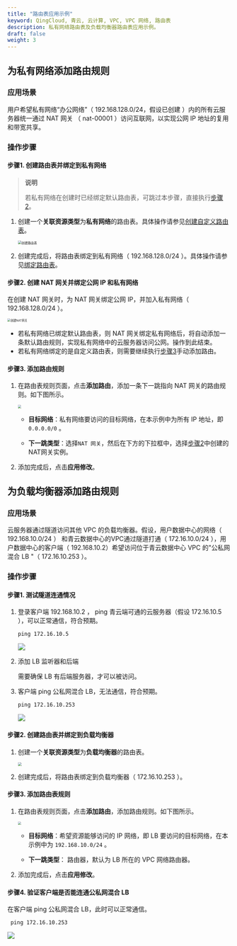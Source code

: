 ```yaml
---
title: "路由表应用示例"
keyword: QingCloud, 青云, 云计算, VPC, VPC 网络, 路由表
description: 私有网络路由表及负载均衡器路由表应用示例。
draft: false
weight: 3
---
```


## 为私有网络添加路由规则

### 应用场景

用户希望私有网络“办公网络”（ 192.168.128.0/24，假设已创建 ）内的所有云服务器统一通过 NAT 网关 （ nat-00001 ）访问互联网，以实现公网 IP 地址的复用和带宽共享。

### 操作步骤

#### 步骤1. 创建路由表并绑定到私有网络

> **说明**
>
> 若私有网络在创建时已经绑定默认路由表，可跳过本步骤，直接执行[步骤2](#步骤2-创建-nat-网关并绑定公网-ip-和私有网络)。

1. 创建一个**关联资源类型**为**私有网络**的路由表。具体操作请参见[创建自定义路由表](/02_route_function/#创建自定义路由表)。

   <img src="../../../_images/504002_create_routetable.png" alt="创建路由表" style="zoom:50%;" />

2. 创建完成后，将路由表绑定到私有网络（ 192.168.128.0/24 ）。具体操作请参见[绑定路由表](../02_route_function/#绑定自定义路由表)。

#### 步骤2. 创建 NAT 网关并绑定公网 IP 和私有网络

在创建 NAT 网关时，为 NAT 网关绑定公网 IP，并加入私有网络（ 192.168.128.0/24 ）。

<img src="../../../_images/504003_create_nat.png" alt="创建NAT网关" style="zoom:45%;" />

- 若私有网络已绑定默认路由表，则 NAT 网关绑定私有网络后，将自动添加一条默认路由规则，实现私有网络中的云服务器访问公网。操作到此结束。
- 若私有网络绑定的是自定义路由表，则需要继续执行[步骤3](#3-添加路由规则)手动添加路由。

#### 步骤3. 添加路由规则

1. 在路由表规则页面，点击**添加路由**，添加一条下一跳指向 NAT 网关的路由规则。如下图所示。

   <img src="../../../_images/504003_route_to_nat.png"  style="zoom:45%;" />

   - **目标网络**：私有网络要访问的目标网络，在本示例中为所有 IP 地址，即`0.0.0.0/0` 。

   - **下一跳类型**：选择`NAT 网关`，然后在下方的下拉框中，选择[步骤2](#步骤2-创建-nat-网关并绑定公网-ip-和私有网络)中创建的NAT网关实例。

2. 添加完成后，点击**应用修改**。

## 为负载均衡器添加路由规则

### 应用场景

云服务器通过隧道访问其他 VPC 的负载均衡器。假设，用户数据中心的网络（ 192.168.10.0/24 ） 和青云数据中心的VPC通过隧道打通（ 172.16.10.0/24 ），用户数据中心的客户端（ 192.168.10.2）希望访问位于青云数据中心 VPC 的"公私网混合 LB "（ 172.16.10.253 ）。

### 操作步骤

#### 步骤1. 测试隧道连通情况

1. 登录客户端 192.168.10.2 ， ping 青云端可通的云服务器（假设 172.16.10.5 ），可以正常通信，符合预期。

   ```
   ping 172.16.10.5
   ```

   ![](../../../_images/504003_ping_vpn_instance.jpg)

2. 添加 LB 监听器和后端

   需要确保 LB 有后端服务器，才可以被访问。

3. 客户端 ping 公私网混合 LB，无法通信，符合预期。

   ```
   ping 172.16.10.253
   ```

   ![](../../../_images/504003_ping_vpn_lb1.jpg)

#### 步骤2. 创建路由表并绑定到负载均衡器

1. 创建一个**关联资源类型**为**负载均衡器**的路由表。

   <img src="../../../_images/504003_routetable_lb.png" style="zoom:50%;" />

2. 创建完成后，将路由表绑定到负载均衡器（ 172.16.10.253 ）。

#### 步骤3. 添加路由表规则

1. 在路由表规则页面，点击**添加路由**，添加路由规则。如下图所示。

   <img src="../../../_images/504003_lb_routerules.png"  style="zoom:45%;" />

   - **目标网络**：希望资源能够访问的 IP 网络，即 LB 要访问的目标网络，在本示例中为 `192.168.10.0/24` 。

   - **下一跳类型**： 路由器，默认为 LB 所在的 VPC 网络路由器。

2. 添加完成后，点击**应用修改**。

#### 步骤4. 验证客户端是否能连通公私网混合 LB

在客户端 ping 公私网混合 LB，此时可以正常通信。

```
 ping 172.16.10.253
```

![](../../../_images/504003_ping_vpn_lb2.jpg)

